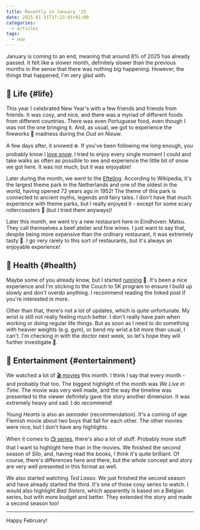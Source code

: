 ```yaml
---
title: Recently in January '25
date: 2025-01-31T17:23:01+01:00
categories:
  - articles
tags:
  - now
---
```


January is coming to an end, meaning that around 8% of 2025 has already passed. It felt like a slower month, definitely slower than the previous months in the sense that there was nothing *big* happening. However, the things that happened, I'm very glad with.

<!--more-->

## 🍄 Life {#life}

This year I celebrated New Year's with a few friends and friends from friends. It was cosy, and nice, and there was a myriad of different foods from different countries. There was even Portuguese food, even though I was not the one bringing it. And, as usual, we got to experience the fireworks 🎇 madness during the *Oud en Nieuw*.

A few days after, it snowed ❄️. If you've been following me long enough, you probably know I [love snow](/2021/02/15/magic-fractal-snowflakes/). I tried to enjoy every single moment I could and take walks as often as possible to see and experience the little bit of snow we got here. It was not much, but it was enjoyable!

Later during the month, we went to the [Efteling](https://www.efteling.com/nl). According to Wikipedia, it's the largest theme park in the Netherlands and one of the oldest in the world, having opened 72 years ago in 1952! The theme of this park is connected to ancient myths, legends and fairy tales. I don't have that much experience with theme parks, but I really enjoyed it - except for some scary rollercoasters 🎢 (but I tried them anyways)!

Later this month, we went try a new restaurant here in Eindhoven: Matsu. They call themselves a beef atelier and fine wines. I just want to say that, despite being more expensive than the ordinary restaurant, it was extremely tasty 🥩. I go very rarely to this sort of restaurants, but it's always an enjoyable experience!

## 💪 Health {#health}

Maybe some of you already know, but I started [running](/2025/01/23/running/) 💨. It's been a nice experience and I'm sticking to the Couch to 5K program to ensure I build up slowly and don't overdo anything. I recommend reading the linked post if you're interested in more.

Other than that, there's not a lot of updates, which is quite unfortunate. My wrist is still not really feeling much better. I don't really have pain when working or doing regular life things. But as soon as I need to do something with heavier weights (e.g. gym), or bend my wrist a bit more than usual, I can't. I'm checking in with the doctor next week, so let's hope they will further investigate 🤞.

## 🍿 Entertainment {#entertainment}

We watched a lot of [🎬 movies](/watches/#movies) this month. I think I say that every month - and probably that too. The biggest highlight of the month was *We Live in Time*. The movie was very well made, and the way the timeline was presented to the viewer definitely gave the story another dimension. It was extremely heavy and sad. I do recommend!

*Young Hearts* is also an *aanrader* (recommendation). It's a coming of age Flemish movie about two boys that fall for each other. The other movies were nice, but I don't have any highlights.

When it comes to [📺 series](/watches/#shows), there's also a lot of stuff. Probably more stuff that I want to highlight here than in the movies. We finished the second season of *Silo*, and, having read the books, I think it's quite brilliant. Of course, there's differences here and there, but the whole concept and story are very well presented in this format as well.

We also started watching *Ted Lasso*. We just finished the second season and have already started the third. It's one of those cosy series to watch. I would also highlight *Bad Sisters*, which apparently is based on a Belgian series, but with more budget and better. They extended the story and made a second season too!

<hr>

Happy February!
